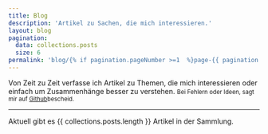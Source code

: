 ```yaml
---
title: Blog
description: 'Artikel zu Sachen, die mich interessieren.'
layout: blog
pagination:
  data: collections.posts
  size: 6
permalink: 'blog/{% if pagination.pageNumber >=1  %}page-{{ pagination.pageNumber + 1 }}/{% endif %}index.html'
---
```


Von Zeit zu Zeit verfasse ich Artikel zu Themen, die mich interessieren oder einfach um Zusammenhänge besser zu verstehen. <small>Bei Fehlern oder Ideen, sagt mir auf [Github](https://github.com/rawsta/rawdev)bescheid.</small>

---

Aktuell gibt es {{ collections.posts.length }} Artikel in der Sammlung.